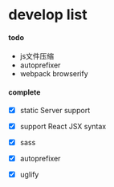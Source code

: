 
develop list
=======

#### todo  

- js文件压缩
- autoprefixer
- webpack browserify

#### complete  

- [x] static Server support 
- [x] support React JSX syntax
- [x] sass 
- [x] autoprefixer
- [x] uglify


